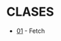 # CLASES

- [01](https://github.com/eugenia1984/node/blob/main/node_codo_a_codo/clases/01-fetch.md) - Fetch

